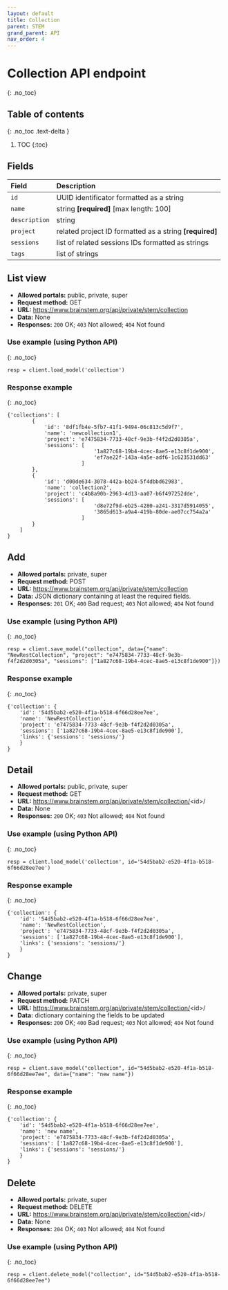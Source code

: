 ```yaml
---
layout: default
title: Collection
parent: STEM
grand_parent: API
nav_order: 4
---
```


# Collection API endpoint
{: .no_toc}

## Table of contents
{: .no_toc .text-delta }

1. TOC
{:toc}

## Fields

| Field        | Description  |
|:-------------|:-------------|
| `id` | UUID identificator formatted as a string |
| `name` | string **[required]** [max length: 100]|
| `description` | string |
| `project` | related project ID formatted as a string **[required]** |
| `sessions` | list of related sessions IDs formatted as strings |
| `tags` | list of strings |

## List view
- **Allowed portals:** public, private, super
- **Request method:** GET
- **URL:** https://www.brainstem.org/api/private/stem/collection
- **Data:** None
- **Responses:** `200` OK; `403` Not allowed; `404` Not found

### Use example (using Python API)
{: .no_toc}

```
resp = client.load_model('collection')
```

### Response example
{: .no_toc}

```
{'collections': [
        {
            'id': '8df1fb4e-5fb7-41f1-9494-06c813c5d9f7',
            'name': 'newcollection1',
            'project': 'e7475834-7733-48cf-9e3b-f4f2d2d0305a',
            'sessions': [
                            '1a827c68-19b4-4cec-8ae5-e13c8f1de900',
                            'ef7ae22f-143a-4a5e-adf6-1c623531dd63'
                        ]
        },
        {
            'id': 'd00de634-3078-442a-bb24-5f4dbbd62983',
            'name': 'collection2',
            'project': 'c4b8a90b-2963-4d13-aa07-b6f497252dde',
            'sessions': [
                            'd8e72f9d-eb25-4280-a241-3317d5914055',
                            '3865d613-a9a4-419b-80de-ae07cc754a2a'
                        ]
        }
    ]
}
```


## Add
- **Allowed portals:** private, super
- **Request method:** POST
- **URL:** https://www.brainstem.org/api/private/stem/collection
- **Data:** JSON dictionary containing at least the required fields.
- **Responses:** `201` OK; `400` Bad request; `403` Not allowed; `404` Not found

### Use example (using Python API)
{: .no_toc}

```
resp = client.save_model("collection", data={"name": "NewRestCollection", "project": "e7475834-7733-48cf-9e3b-f4f2d2d0305a", "sessions": ["1a827c68-19b4-4cec-8ae5-e13c8f1de900"]})
```

### Response example
{: .no_toc}

```
{'collection': {
    'id': '54d5bab2-e520-4f1a-b518-6f66d28ee7ee',
    'name': 'NewRestCollection',
    'project': 'e7475834-7733-48cf-9e3b-f4f2d2d0305a',
    'sessions': ['1a827c68-19b4-4cec-8ae5-e13c8f1de900'],
    'links': {'sessions': 'sessions/'}
    }
}
```



## Detail
- **Allowed portals:** public, private, super
- **Request method:** GET
- **URL:** https://www.brainstem.org/api/private/stem/collection/<id\>/
- **Data:** None
- **Responses:** `200` OK; `403` Not allowed; `404` Not found

### Use example (using Python API)
{: .no_toc}

```
resp = client.load_model('collection', id='54d5bab2-e520-4f1a-b518-6f66d28ee7ee')
```

### Response example
{: .no_toc}

```
{'collection': {
    'id': '54d5bab2-e520-4f1a-b518-6f66d28ee7ee',
    'name': 'NewRestCollection',
    'project': 'e7475834-7733-48cf-9e3b-f4f2d2d0305a',
    'sessions': ['1a827c68-19b4-4cec-8ae5-e13c8f1de900'],
    'links': {'sessions': 'sessions/'}
    }
}
```


## Change
- **Allowed portals:** private, super
- **Request method:** PATCH
- **URL:** https://www.brainstem.org/api/private/stem/collection/<id\>/
- **Data:** dictionary containing the fields to be updated
- **Responses:** `200` OK; `400` Bad request; `403` Not allowed; `404` Not found


### Use example (using Python API)
{: .no_toc}

```
resp = client.save_model("collection", id="54d5bab2-e520-4f1a-b518-6f66d28ee7ee", data={"name": "new name"})
```

### Response example
{: .no_toc}

```
{'collection': {
    'id': '54d5bab2-e520-4f1a-b518-6f66d28ee7ee',
    'name': 'new name',
    'project': 'e7475834-7733-48cf-9e3b-f4f2d2d0305a',
    'sessions': ['1a827c68-19b4-4cec-8ae5-e13c8f1de900'],
    'links': {'sessions': 'sessions/'}
    }
}
```


## Delete
- **Allowed portals:** private, super
- **Request method:** DELETE
- **URL:** https://www.brainstem.org/api/private/stem/collection/<id\>/
- **Data:** None
- **Responses:** `204` OK; `403` Not allowed; `404` Not found


### Use example (using Python API)
{: .no_toc}

```
resp = client.delete_model("collection", id="54d5bab2-e520-4f1a-b518-6f66d28ee7ee")
```
